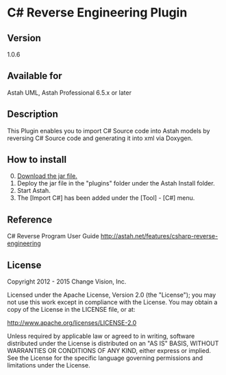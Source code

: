 C# Reverse Engineering Plugin
=============================

Version
------------
1.0.6

Available for
------------
Astah UML, Astah Professional 6.5.x or later

Description
------------
This Plugin enables you to import C# Source code into Astah models by
reversing C# Source code and generating it into xml via Doxygen.

How to install
------------
0. [Download the jar file.](http://astah.change-vision.com/plugins/csharpreverse/1.0.6.html)
1. Deploy the jar file in the "plugins" folder under the Astah Install folder.
2. Start Astah.
3. The [Import C#] has been added under the [Tool] - [C#] menu.

Reference
------------
C# Reverse Program User Guide
http://astah.net/features/csharp-reverse-engineering


License
------------
Copyright 2012 - 2015 Change Vision, Inc.

Licensed under the Apache License, Version 2.0 (the "License");
you may not use this work except in compliance with the License.
You may obtain a copy of the License in the LICENSE file, or at:

   <http://www.apache.org/licenses/LICENSE-2.0>

   Unless required by applicable law or agreed to in writing, software
   distributed under the License is distributed on an "AS IS" BASIS,
   WITHOUT WARRANTIES OR CONDITIONS OF ANY KIND, either express or implied.
   See the License for the specific language governing permissions and
   limitations under the License.

